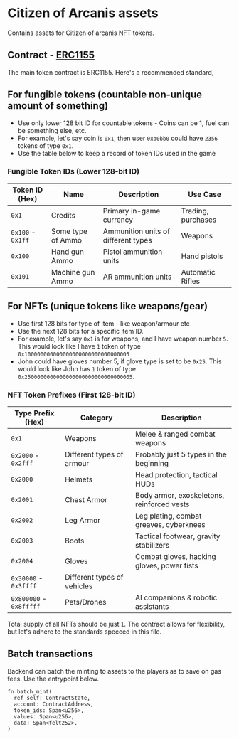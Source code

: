 # Citizen of Arcanis assets

Contains assets for Citizen of arcanis NFT tokens.

## Contract - [ERC1155](https://eips.ethereum.org/EIPS/eip-1155#specification)

The main token contract is ERC1155. Here's a recommended standard,

## For fungible tokens (countable non-unique amount of something)
* Use only lower 128 bit ID for countable tokens - Coins can be 1, fuel can be something else, etc.
* For example, let's say coin is `0x1`, then user `0xb0bb0` could have `2356` tokens of type `0x1`. 
* Use the table below to keep a record of token IDs used in the game

### **Fungible Token IDs** (Lower 128-bit ID)

| Token ID (Hex) | Name            | Description                                | Use Case      |
|---------------|----------------|--------------------------------------------|-----------------|
| `0x1`        | Credits          | Primary in-game currency               | Trading, purchases |
| `0x100` - `0x1ff` | Some type of Ammo | Ammunition units of different types | Weapons |
| `0x100`     | Hand gun Ammo    | Pistol ammunition units                | Hand pistols |
| `0x101`     | Machine gun Ammo | AR ammunition units                    | Automatic Rifles |

## For NFTs (unique tokens like weapons/gear)
* Use first 128 bits for type of item - like weapon/armour etc
* Use the next 128 bits for a specific item ID.
* For example, let's say `0x1` is for weapons, and I have weapon number `5`. This would look like I have `1` token of type `0x100000000000000000000000000000005`
* John could have gloves number 5, if glove type is set to be `0x25`. This would look like John has `1` token of type `0x2500000000000000000000000000000005`.

### **NFT Token Prefixes** (First 128-bit ID)  

| Type Prefix (Hex) | Category       | Description                                 |
|------------------|---------------|---------------------------------------------|
| `0x1`           | Weapons        | Melee & ranged combat weapons              |
| `0x2000` - `0x2fff` | Different types of armour | Probably just 5 types in the beginning |
| `0x2000`        | Helmets        | Head protection, tactical HUDs             |
| `0x2001`        | Chest Armor    | Body armor, exoskeletons, reinforced vests |
| `0x2002`        | Leg Armor      | Leg plating, combat greaves, cyberknees    |
| `0x2003`        | Boots          | Tactical footwear, gravity stabilizers     |
| `0x2004`        | Gloves         | Combat gloves, hacking gloves, power fists |
| `0x30000` - `0x3ffff`   | Different types of vehicles                 |
| `0x800000` - `0x8fffff` | Pets/Drones    | AI companions & robotic assistants |

Total supply of all NFTs should be just `1`. The contract allows for flexibility, but let's adhere to the standards specced in this file.

## Batch transactions

Backend can batch the minting to assets to the players as to save on gas fees. Use the entrypoint below.

```
fn batch_mint(
  ref self: ContractState,
  account: ContractAddress,
  token_ids: Span<u256>,
  values: Span<u256>,
  data: Span<felt252>,
)
```
